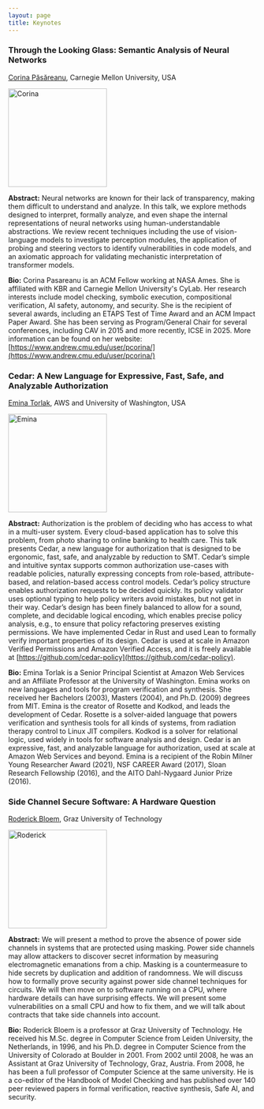 ```yaml
---
layout: page
title: Keynotes
---
```

### Through the Looking Glass: Semantic Analysis of Neural Networks

[Corina Păsăreanu](https://www.andrew.cmu.edu/user/pcorina/), Carnegie Mellon University, USA

<img src="https://conferences.i-cav.org/2025/assets/img/corina.png" alt="Corina" width="200">

**Abstract:** Neural networks are known for their lack of transparency, making them difficult to understand and analyze. In this talk, we explore methods designed to interpret, formally analyze, and even shape the internal representations of neural networks using human-understandable abstractions. We review recent techniques including the use of vision-language models to investigate perception modules, the application of probing and steering vectors to identify vulnerabilities in code models, and an axiomatic approach for validating mechanistic interpretation of transformer models.

**Bio:** Corina Pasareanu is an ACM Fellow working at NASA Ames. She is
affiliated with KBR and Carnegie Mellon University's CyLab. Her
research interests include model checking, symbolic execution,
compositional verification, AI safety, autonomy, and security. She is
the recipient of several awards, including an ETAPS Test of Time Award
and an ACM Impact Paper Award.  She has been serving as
Program/General Chair for several conferences, including CAV in 2015
and more recently, ICSE in 2025. More information can be found on her
website: [https://www.andrew.cmu.edu/user/pcorina/](https://www.andrew.cmu.edu/user/pcorina/)

### Cedar: A New Language for Expressive, Fast, Safe, and Analyzable Authorization

[Emina Torlak](https://emina.github.io/), AWS and University of Washington, USA

<img src="https://conferences.i-cav.org/2025/assets/img/emina-high-res.jpg" alt="Emina" width="200">

**Abstract:** Authorization is the problem of deciding who has access to what in a multi-user system. Every cloud-based application has to solve this problem, from photo sharing to online banking to health care. This talk presents Cedar, a new language for authorization that is designed to be ergonomic, fast, safe, and analyzable by reduction to SMT. Cedar’s simple and intuitive syntax supports common authorization use-cases with readable policies, naturally expressing concepts from role-based, attribute-based, and relation-based access control models. Cedar’s policy structure enables authorization requests to be decided quickly. Its policy validator uses optional typing to help policy writers avoid mistakes, but not get in their way. Cedar’s design has been finely balanced to allow for a sound, complete, and decidable logical encoding, which enables precise policy analysis, e.g., to ensure that policy refactoring preserves existing permissions. We have implemented Cedar in Rust and used Lean to formally verify important properties of its design. Cedar is used at scale in Amazon Verified Permissions and Amazon Verified Access, and it is freely available at [https://github.com/cedar-policy](https://github.com/cedar-policy).

**Bio:** Emina Torlak is a Senior Principal Scientist at Amazon Web Services and an Affiliate Professor at the University of Washington. Emina works on new languages and tools for program verification and synthesis. She received her Bachelors (2003), Masters (2004), and Ph.D. (2009) degrees from MIT. Emina is the creator of Rosette and Kodkod, and leads the development of Cedar. Rosette is a solver-aided language that powers verification and synthesis tools for all kinds of systems, from radiation therapy control to Linux JIT compilers. Kodkod is a solver for relational logic, used widely in tools for software analysis and design. Cedar is an expressive, fast, and analyzable language for authorization, used at scale at Amazon Web Services and beyond. Emina is a recipient of the Robin Milner Young Researcher Award (2021), NSF CAREER Award (2017), Sloan Research Fellowship (2016), and the AITO Dahl-Nygaard Junior Prize (2016).

### Side Channel Secure Software: A Hardware Question

[Roderick Bloem](https://www.iaik.tugraz.at/person/roderick-bloem/), Graz University of Technology

<img src="https://conferences.i-cav.org/2025/assets/img/Roderick.jpg" alt="Roderick" width="200">

 **Abstract:** We will present a method to prove the absence of power side channels in systems that are protected using masking. Power side channels may allow attackers to discover secret information by measuring electromagnetic emanations from a chip. Masking is a countermeasure to hide secrets by duplication and addition of randomness. We will discuss how to formally prove security against power side channel techniques for circuits. We will then move on to software running on a CPU, where hardware details can have surprising effects. We will present some vulnerabilities on a small CPU and how to fix them, and we will talk about contracts that take side channels into account.

**Bio:** Roderick Bloem is a professor at Graz University of Technology. He received his M.Sc. degree in Computer Science from Leiden University, the Netherlands, in 1996, and his Ph.D. degree in Computer Science from the University of Colorado at Boulder in 2001.  From 2002 until 2008, he was an Assistant at Graz University of Technology, Graz, Austria. From 2008, he has been a full professor of Computer Science at the same university. He is a co-editor of the Handbook of Model Checking and has published over 140 peer reviewed papers in formal verification, reactive synthesis, Safe AI, and security.